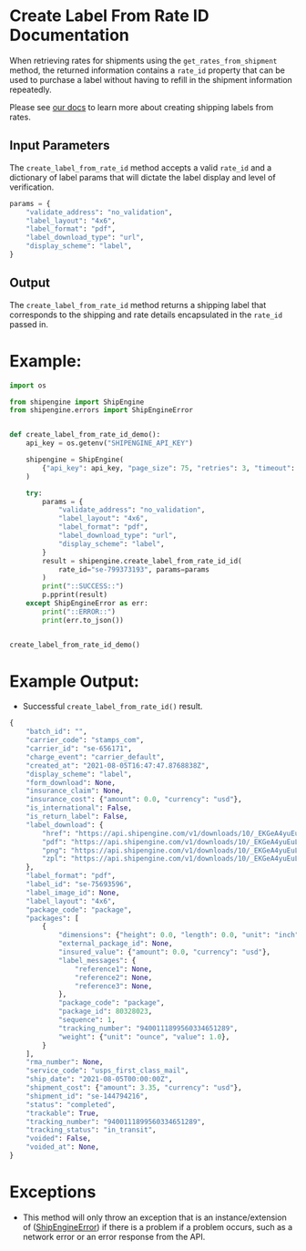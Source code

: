 Create Label From Rate ID Documentation
=======================================
When retrieving rates for shipments using the `get_rates_from_shipment` method, the returned information contains a `rate_id` property that can be used to purchase a label without having to refill in the shipment information repeatedly.

Please see [our docs](https://www.shipengine.com/docs/labels/create-from-rate/) to learn more about creating shipping labels from rates.

Input Parameters
----------------
The `create_label_from_rate_id` method accepts a valid `rate_id` and a dictionary of label params that
will dictate the label display and level of verification.
```python
params = {
    "validate_address": "no_validation",
    "label_layout": "4x6",
    "label_format": "pdf",
    "label_download_type": "url",
    "display_scheme": "label",
}
```

Output
------
The `create_label_from_rate_id` method returns a shipping label that corresponds to the
shipping and rate details encapsulated in the `rate_id` passed in.

Example:
========

```python
import os

from shipengine import ShipEngine
from shipengine.errors import ShipEngineError


def create_label_from_rate_id_demo():
    api_key = os.getenv("SHIPENGINE_API_KEY")

    shipengine = ShipEngine(
        {"api_key": api_key, "page_size": 75, "retries": 3, "timeout": 10}
    )

    try:
        params = {
            "validate_address": "no_validation",
            "label_layout": "4x6",
            "label_format": "pdf",
            "label_download_type": "url",
            "display_scheme": "label",
        }
        result = shipengine.create_label_from_rate_id_id(
            rate_id="se-799373193", params=params
        )
        print("::SUCCESS::")
        p.pprint(result)
    except ShipEngineError as err:
        print("::ERROR::")
        print(err.to_json())


create_label_from_rate_id_demo()
```

Example Output:
===============
- Successful `create_label_from_rate_id()` result.
```python
{
    "batch_id": "",
    "carrier_code": "stamps_com",
    "carrier_id": "se-656171",
    "charge_event": "carrier_default",
    "created_at": "2021-08-05T16:47:47.8768838Z",
    "display_scheme": "label",
    "form_download": None,
    "insurance_claim": None,
    "insurance_cost": {"amount": 0.0, "currency": "usd"},
    "is_international": False,
    "is_return_label": False,
    "label_download": {
        "href": "https://api.shipengine.com/v1/downloads/10/_EKGeA4yuEuLzLq81iOzew/label-75693596.pdf",
        "pdf": "https://api.shipengine.com/v1/downloads/10/_EKGeA4yuEuLzLq81iOzew/label-75693596.pdf",
        "png": "https://api.shipengine.com/v1/downloads/10/_EKGeA4yuEuLzLq81iOzew/label-75693596.png",
        "zpl": "https://api.shipengine.com/v1/downloads/10/_EKGeA4yuEuLzLq81iOzew/label-75693596.zpl",
    },
    "label_format": "pdf",
    "label_id": "se-75693596",
    "label_image_id": None,
    "label_layout": "4x6",
    "package_code": "package",
    "packages": [
        {
            "dimensions": {"height": 0.0, "length": 0.0, "unit": "inch", "width": 0.0},
            "external_package_id": None,
            "insured_value": {"amount": 0.0, "currency": "usd"},
            "label_messages": {
                "reference1": None,
                "reference2": None,
                "reference3": None,
            },
            "package_code": "package",
            "package_id": 80328023,
            "sequence": 1,
            "tracking_number": "9400111899560334651289",
            "weight": {"unit": "ounce", "value": 1.0},
        }
    ],
    "rma_number": None,
    "service_code": "usps_first_class_mail",
    "ship_date": "2021-08-05T00:00:00Z",
    "shipment_cost": {"amount": 3.35, "currency": "usd"},
    "shipment_id": "se-144794216",
    "status": "completed",
    "trackable": True,
    "tracking_number": "9400111899560334651289",
    "tracking_status": "in_transit",
    "voided": False,
    "voided_at": None,
}
```

Exceptions
==========

- This method will only throw an exception that is an instance/extension of
  ([ShipEngineError](../shipengine/errors/__init__.py)) if there is a problem if a problem occurs, such as a network
  error or an error response from the API.
